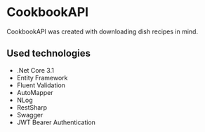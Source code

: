 # CookbookAPI
CookbookAPI was created with downloading dish recipes in mind.

## Used technologies
- .Net Core 3.1
- Entity Framework
- Fluent Validation
- AutoMapper
- NLog
- RestSharp
- Swagger
- JWT Bearer Authentication
